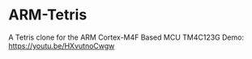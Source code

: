 # ARM-Tetris
A Tetris clone for the ARM Cortex-M4F Based MCU TM4C123G
Demo: https://youtu.be/HXvutnoCwgw
